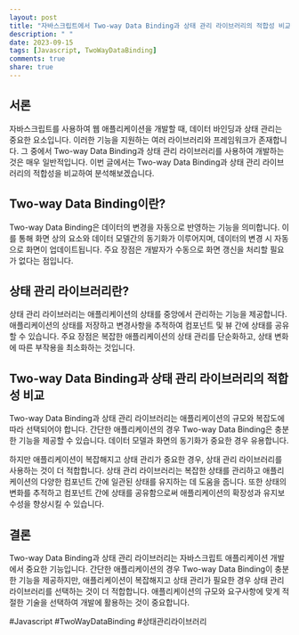 ```yaml
---
layout: post
title: "자바스크립트에서 Two-way Data Binding과 상태 관리 라이브러리의 적합성 비교 분석하기"
description: " "
date: 2023-09-15
tags: [Javascript, TwoWayDataBinding]
comments: true
share: true
---
```


## 서론
자바스크립트를 사용하여 웹 애플리케이션을 개발할 때, 데이터 바인딩과 상태 관리는 중요한 요소입니다. 이러한 기능을 지원하는 여러 라이브러리와 프레임워크가 존재합니다. 그 중에서 Two-way Data Binding과 상태 관리 라이브러리를 사용하여 개발하는 것은 매우 일반적입니다. 이번 글에서는 Two-way Data Binding과 상태 관리 라이브러리의 적합성을 비교하여 분석해보겠습니다.

## Two-way Data Binding이란?
Two-way Data Binding은 데이터의 변경을 자동으로 반영하는 기능을 의미합니다. 이를 통해 화면 상의 요소와 데이터 모델간의 동기화가 이루어지며, 데이터의 변경 시 자동으로 화면이 업데이트됩니다. 주요 장점은 개발자가 수동으로 화면 갱신을 처리할 필요가 없다는 점입니다.

## 상태 관리 라이브러리란?
상태 관리 라이브러리는 애플리케이션의 상태를 중앙에서 관리하는 기능을 제공합니다. 애플리케이션의 상태를 저장하고 변경사항을 추적하여 컴포넌트 및 뷰 간에 상태를 공유할 수 있습니다. 주요 장점은 복잡한 애플리케이션의 상태 관리를 단순화하고, 상태 변화에 따른 부작용을 최소화하는 것입니다.

## Two-way Data Binding과 상태 관리 라이브러리의 적합성 비교
Two-way Data Binding과 상태 관리 라이브러리는 애플리케이션의 규모와 복잡도에 따라 선택되어야 합니다. 간단한 애플리케이션의 경우 Two-way Data Binding은 충분한 기능을 제공할 수 있습니다. 데이터 모델과 화면의 동기화가 중요한 경우 유용합니다.

하지만 애플리케이션이 복잡해지고 상태 관리가 중요한 경우, 상태 관리 라이브러리를 사용하는 것이 더 적합합니다. 상태 관리 라이브러리는 복잡한 상태를 관리하고 애플리케이션의 다양한 컴포넌트 간에 일관된 상태를 유지하는 데 도움을 줍니다. 또한 상태의 변화를 추적하고 컴포넌트 간에 상태를 공유함으로써 애플리케이션의 확장성과 유지보수성을 향상시킬 수 있습니다.

## 결론
Two-way Data Binding과 상태 관리 라이브러리는 자바스크립트 애플리케이션 개발에서 중요한 기능입니다. 간단한 애플리케이션의 경우 Two-way Data Binding이 충분한 기능을 제공하지만, 애플리케이션이 복잡해지고 상태 관리가 필요한 경우 상태 관리 라이브러리를 선택하는 것이 더 적합합니다. 애플리케이션의 규모와 요구사항에 맞게 적절한 기술을 선택하여 개발에 활용하는 것이 중요합니다.

#Javascript #TwoWayDataBinding #상태관리라이브러리